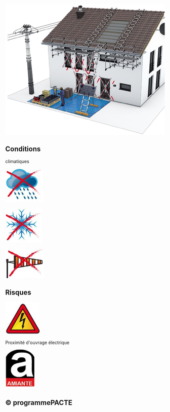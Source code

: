 ![](<images/Systèmes Photovoltaïques par modules rigides intégrés en couverture - 3/_page_0_Picture_0.jpeg>)

## Conditions
climatiques

![](<images/Systèmes Photovoltaïques par modules rigides intégrés en couverture - 3/_page_0_Picture_2.jpeg>)

![](<images/Systèmes Photovoltaïques par modules rigides intégrés en couverture - 3/_page_0_Picture_3.jpeg>)

![](<images/Systèmes Photovoltaïques par modules rigides intégrés en couverture - 3/_page_0_Picture_4.jpeg>)

## Risques

![](<images/Systèmes Photovoltaïques par modules rigides intégrés en couverture - 3/_page_0_Picture_6.jpeg>)

Proximité d'ouvrage
électrique

![](<images/Systèmes Photovoltaïques par modules rigides intégrés en couverture - 3/_page_0_Picture_8.jpeg>)

## © programmePACTE